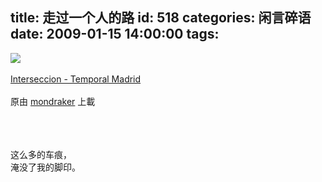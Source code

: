 title: 走过一个人的路
id: 518
categories: 闲言碎语
date: 2009-01-15 14:00:00
tags:
---

[![](http://m2.img.libdd.com/farm5/2012/0821/17/46A3F738F5A682F5D5EDD38D2812D5DBF18F4B5EF698_240_188.JPEG)</img>](http://www.flickr.com/photos/mondraker/3182720659/ "photo sharing")
</br>
</br><span>[Interseccion - Temporal Madrid](http://www.flickr.com/photos/mondraker/3182720659/)
</br>
</br>原由 [mondraker](http://www.flickr.com/people/mondraker/) 上載
</br></span>
</br>
</br>
</br>

这么多的车痕，
</br>淹没了我的脚印。
